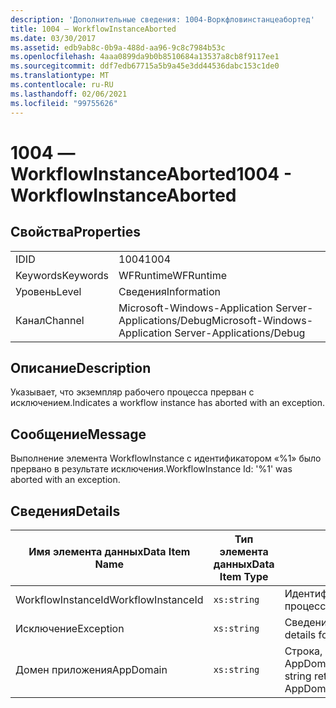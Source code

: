 ```yaml
---
description: 'Дополнительные сведения: 1004-Воркфловинстанцеабортед'
title: 1004 ― WorkflowInstanceAborted
ms.date: 03/30/2017
ms.assetid: edb9ab8c-0b9a-488d-aa96-9c8c7984b53c
ms.openlocfilehash: 4aaa0899da9b0b8510684a13537a8cb8f9117ee1
ms.sourcegitcommit: ddf7edb67715a5b9a45e3dd44536dabc153c1de0
ms.translationtype: MT
ms.contentlocale: ru-RU
ms.lasthandoff: 02/06/2021
ms.locfileid: "99755626"
---
```

# <a name="1004---workflowinstanceaborted"></a><span data-ttu-id="96b28-103">1004 ― WorkflowInstanceAborted</span><span class="sxs-lookup"><span data-stu-id="96b28-103">1004 - WorkflowInstanceAborted</span></span>

## <a name="properties"></a><span data-ttu-id="96b28-104">Свойства</span><span class="sxs-lookup"><span data-stu-id="96b28-104">Properties</span></span>

|||
|-|-|
|<span data-ttu-id="96b28-105">ID</span><span class="sxs-lookup"><span data-stu-id="96b28-105">ID</span></span>|<span data-ttu-id="96b28-106">1004</span><span class="sxs-lookup"><span data-stu-id="96b28-106">1004</span></span>|
|<span data-ttu-id="96b28-107">Keywords</span><span class="sxs-lookup"><span data-stu-id="96b28-107">Keywords</span></span>|<span data-ttu-id="96b28-108">WFRuntime</span><span class="sxs-lookup"><span data-stu-id="96b28-108">WFRuntime</span></span>|
|<span data-ttu-id="96b28-109">Уровень</span><span class="sxs-lookup"><span data-stu-id="96b28-109">Level</span></span>|<span data-ttu-id="96b28-110">Сведения</span><span class="sxs-lookup"><span data-stu-id="96b28-110">Information</span></span>|
|<span data-ttu-id="96b28-111">Канал</span><span class="sxs-lookup"><span data-stu-id="96b28-111">Channel</span></span>|<span data-ttu-id="96b28-112">Microsoft-Windows-Application Server-Applications/Debug</span><span class="sxs-lookup"><span data-stu-id="96b28-112">Microsoft-Windows-Application Server-Applications/Debug</span></span>|

## <a name="description"></a><span data-ttu-id="96b28-113">Описание</span><span class="sxs-lookup"><span data-stu-id="96b28-113">Description</span></span>

<span data-ttu-id="96b28-114">Указывает, что экземпляр рабочего процесса прерван с исключением.</span><span class="sxs-lookup"><span data-stu-id="96b28-114">Indicates a workflow instance has aborted with an exception.</span></span>

## <a name="message"></a><span data-ttu-id="96b28-115">Сообщение</span><span class="sxs-lookup"><span data-stu-id="96b28-115">Message</span></span>

<span data-ttu-id="96b28-116">Выполнение элемента WorkflowInstance с идентификатором «%1» было прервано в результате исключения.</span><span class="sxs-lookup"><span data-stu-id="96b28-116">WorkflowInstance Id: '%1' was aborted with an exception.</span></span>

## <a name="details"></a><span data-ttu-id="96b28-117">Сведения</span><span class="sxs-lookup"><span data-stu-id="96b28-117">Details</span></span>

|<span data-ttu-id="96b28-118">Имя элемента данных</span><span class="sxs-lookup"><span data-stu-id="96b28-118">Data Item Name</span></span>|<span data-ttu-id="96b28-119">Тип элемента данных</span><span class="sxs-lookup"><span data-stu-id="96b28-119">Data Item Type</span></span>|<span data-ttu-id="96b28-120">Описание</span><span class="sxs-lookup"><span data-stu-id="96b28-120">Description</span></span>|
|--------------------|--------------------|-----------------|
|<span data-ttu-id="96b28-121">WorkflowInstanceId</span><span class="sxs-lookup"><span data-stu-id="96b28-121">WorkflowInstanceId</span></span>|`xs:string`|<span data-ttu-id="96b28-122">Идентификатор экземпляра для рабочего процесса.</span><span class="sxs-lookup"><span data-stu-id="96b28-122">The instance id for the workflow</span></span>|
|<span data-ttu-id="96b28-123">Исключение</span><span class="sxs-lookup"><span data-stu-id="96b28-123">Exception</span></span>|`xs:string`|<span data-ttu-id="96b28-124">Сведения об исключении</span><span class="sxs-lookup"><span data-stu-id="96b28-124">The exception details for the exception</span></span>|
|<span data-ttu-id="96b28-125">Домен приложения</span><span class="sxs-lookup"><span data-stu-id="96b28-125">AppDomain</span></span>|`xs:string`|<span data-ttu-id="96b28-126">Строка, возвращаемая AppDomain.CurrentDomain.FriendlyName.</span><span class="sxs-lookup"><span data-stu-id="96b28-126">The string returned by AppDomain.CurrentDomain.FriendlyName.</span></span>|
